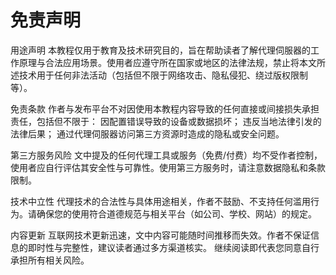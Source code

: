 # 免责声明
用途声明
本教程仅用于教育及技术研究目的，旨在帮助读者了解代理伺服器的工作原理与合法应用场景。使用者应遵守所在国家或地区的法律法规，禁止将本文所述技术用于任何非法活动（包括但不限于网络攻击、隐私侵犯、绕过版权限制等）。

免责条款
作者与发布平台不对因使用本教程内容导致的任何直接或间接损失承担责任，包括但不限于：
因配置错误导致的设备或数据损坏；
违反当地法律引发的法律后果；
通过代理伺服器访问第三方资源时造成的隐私或安全问题。

第三方服务风险
文中提及的任何代理工具或服务（免费/付费）均不受作者控制，使用者应自行评估其安全性与可靠性。使用第三方服务时，请注意数据隐私和条款限制。

技术中立性
代理技术的合法性与具体用途相关，作者不鼓励、不支持任何滥用行为。请确保您的使用符合道德规范与相关平台（如公司、学校、网站）的规定。

内容更新
互联网技术更新迅速，文中内容可能随时间推移而失效。作者不保证信息的即时性与完整性，建议读者通过多方渠道核实。
继续阅读即代表您同意自行承担所有相关风险。
